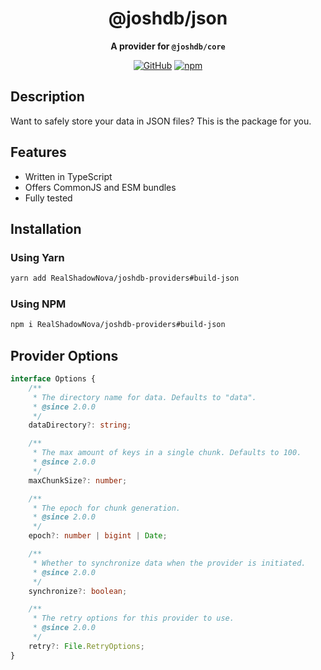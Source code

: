 <div align="center">

# @joshdb/json

**A provider for `@joshdb/core`**

[![GitHub](https://img.shields.io/github/license/RealShadowNova/joshdb-providers)](https://github.com/RealShadowNova/joshdb-providers/blob/main/LICENSE)
[![npm](https://img.shields.io/npm/v/@joshdb/json?color=crimson&logo=npm&style=flat-square&label=@joshdb/json)](https://www.npmjs.com/package/@joshdb/json)

</div>

## Description

Want to safely store your data in JSON files? This is the package for you.

## Features

- Written in TypeScript
- Offers CommonJS and ESM bundles
- Fully tested

## Installation

### Using Yarn

```bash
yarn add RealShadowNova/joshdb-providers#build-json
```

### Using NPM

```bash
npm i RealShadowNova/joshdb-providers#build-json
```

## Provider Options

```typescript
interface Options {
	/**
	 * The directory name for data. Defaults to "data".
	 * @since 2.0.0
	 */
	dataDirectory?: string;

	/**
	 * The max amount of keys in a single chunk. Defaults to 100.
	 * @since 2.0.0
	 */
	maxChunkSize?: number;

	/**
	 * The epoch for chunk generation.
	 * @since 2.0.0
	 */
	epoch?: number | bigint | Date;

	/**
	 * Whether to synchronize data when the provider is initiated.
	 * @since 2.0.0
	 */
	synchronize?: boolean;

	/**
	 * The retry options for this provider to use.
	 * @since 2.0.0
	 */
	retry?: File.RetryOptions;
}
```
